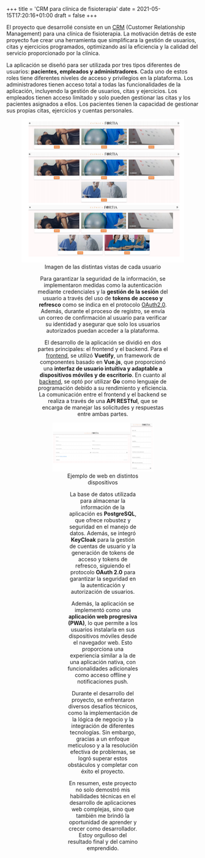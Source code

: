 +++
title = 'CRM para clínica de fisioterapia'
date = 2021-05-15T17:20:16+01:00
draft = false
+++

El proyecto que desarrollé consiste en un [CRM](https://es.wikipedia.org/wiki/Gesti%C3%B3n_de_Relaciones_con_el_Cliente) (Customer Relationship Management) para una clínica de fisioterapia. La motivación detrás de este proyecto fue crear una herramienta que simplificara la gestión de usuarios, citas y ejercicios programados, optimizando así la eficiencia y la calidad del servicio proporcionado por la clínica.

La aplicación se diseñó para ser utilizada por tres tipos diferentes de usuarios: **pacientes, empleados y administradores**. Cada uno de estos roles tiene diferentes niveles de acceso y privilegios en la plataforma. Los administradores tienen acceso total a todas las funcionalidades de la aplicación, incluyendo la gestión de usuarios, citas y ejercicios. Los empleados tienen acceso limitado y solo pueden gestionar las citas y los pacientes asignados a ellos. Los pacientes tienen la capacidad de gestionar sus propias citas, ejercicios y cuentas personales.

<figure style="text-align: center;">
    <img src="/assets/images/fortia/views.png"  alt="Imagen de las distintas vistas de cada usuario" width="500"/>
    <figcaption>Imagen de las distintas vistas de cada usuario</figcaption>
<figure>

Para garantizar la seguridad de la información, se implementaron medidas como la autenticación mediante credenciales y la **gestión de la sesión** del usuario a través del uso de **tokens de acceso y refresco** como se indica en el protocolo [OAuth2.0](https://oauth.net/2/). Además, durante el proceso de registro, se envía un correo de confirmación al usuario para verificar su identidad y asegurar que solo los usuarios autorizados puedan acceder a la plataforma.

El desarrollo de la aplicación se dividió en dos partes principales: el frontend y el backend. Para el [frontend](https://github.com/DanielMolinaR/front-fisioterapia), se utilizó **Vuetify**, un framework de componentes basado en **Vue.js**, que proporcionó una **interfaz de usuario intuitiva y adaptable a dispositivos móviles y de escritorio**. En cuanto al [backend](https://github.com/DanielMolinaR/API-REST), se optó por utilizar **Go** como lenguaje de programación debido a su rendimiento y eficiencia. La comunicación entre el frontend y el backend se realiza a través de una **API RESTful**, que se encarga de manejar las solicitudes y respuestas entre ambas partes.

<figure style="text-align: center;">
    <img src="/assets/images/fortia/responsive-example.png"  alt="Ejemplo de web en distintos dispositivos" width="500"/>
    <figcaption>Ejemplo de web en distintos dispositivos</figcaption>
<figure>


La base de datos utilizada para almacenar la información de la aplicación es **PostgreSQL**, que ofrece robustez y seguridad en el manejo de datos. Además, se integró **KeyCloak** para la gestión de cuentas de usuario y la generación de tokens de acceso y tokens de refresco, siguiendo el protocolo **OAuth 2.0** para garantizar la seguridad en la autenticación y autorización de usuarios.

Además, la aplicación se implementó como una **aplicación web progresiva (PWA)**, lo que permite a los usuarios instalarla en sus dispositivos móviles desde el navegador web. Esto proporciona una experiencia similar a la de una aplicación nativa, con funcionalidades adicionales como acceso offline y notificaciones push.

Durante el desarrollo del proyecto, se enfrentaron diversos desafíos técnicos, como la implementación de la lógica de negocio y la integración de diferentes tecnologías. Sin embargo, gracias a un enfoque meticuloso y a la resolución efectiva de problemas, se logró superar estos obstáculos y completar con éxito el proyecto.

En resumen, este proyecto no solo demostró mis habilidades técnicas en el desarrollo de aplicaciones web complejas, sino que también me brindó la oportunidad de aprender y crecer como desarrollador. Estoy orgulloso del resultado final y del camino emprendido.